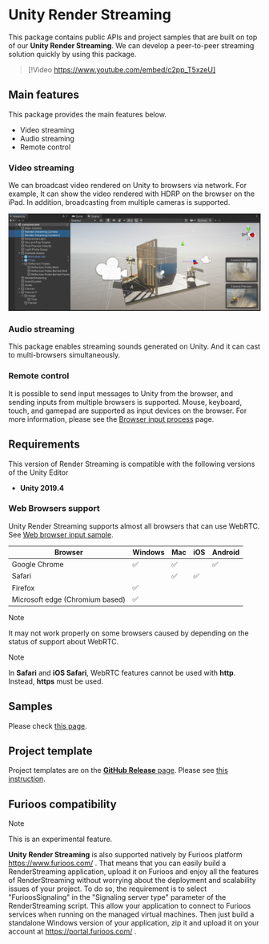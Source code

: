 # Unity Render Streaming

This package contains public APIs and project samples that are built on top of our **Unity Render Streaming**. We can develop a peer-to-peer streaming solution quickly by using this package.

> [!Video https://www.youtube.com/embed/c2pp_T5xzeU]

## Main features

This package provides the main features below.

- Video streaming
- Audio streaming
- Remote control

### Video streaming

We can broadcast video rendered on Unity to browsers via network. For example, It can show the video rendered with HDRP on the browser on the iPad. In addition, broadcasting from multiple cameras is supported. 

![feature-multicamera](images/feature_multicamera.png)

### Audio streaming
This package enables streaming sounds generated on Unity. And it can cast to multi-browsers simultaneously.

### Remote control

It is possible to send input messages to Unity from the browser, and sending inputs from multiple browsers is supported. Mouse, keyboard, touch, and gamepad are supported as input devices on the browser. For more information, please see the [Browser input process](browser_input.md) page.

## Requirements

This version of Render Streaming is compatible with the following versions of the Unity Editor

- **Unity 2019.4**

### Web Browsers support

Unity Render Streaming supports almost all browsers that can use WebRTC. See [Web browser input sample](sample-browserinput.md).

| Browser                           | Windows            | Mac                | iOS                | Android            |
| --------------------------------- | ------------------ | ------------------ | ------------------ | ------------------ |
| Google Chrome                     | :white_check_mark: | :white_check_mark: |                    | :white_check_mark: |
| Safari                            |                    | :white_check_mark: | :white_check_mark: |                    |
| Firefox                           | :white_check_mark: |                    |                    |                    |
| Microsoft edge (Chromium based)   | :white_check_mark: |                    |                    |                    |

> [!NOTE]
> It may not work properly on some browsers caused by depending on the status of support about WebRTC.

> [!NOTE]
> In **Safari** and **iOS Safari**, WebRTC features cannot be used with **http**. Instead, **https** must be used.

## Samples

Please check [this page](samples.md).

## Project template

Project templates are on the [**GitHub Release** page](https://github.com/Unity-Technologies/UnityRenderStreaming/releases/tag/3.0.2-preview). Please see [this instruction](template.md).

## Furioos compatibility

> [!NOTE]
> This is an experimental feature.

**Unity Render Streaming** is also supported natively by Furioos platform https://www.furioos.com/ .
That means that you can easily build a RenderStreaming application, upload it on Furioos and enjoy all the features of RenderStreaming without worrying about the deployment and scalability issues of your project.
To do so, the requirement is to select "FurioosSignaling" in the "Signaling server type" parameter of the RenderStreaming script.
This allow your application to connect to Furioos services when running on the managed virtual machines.
Then just build a standalone Windows version of your application, zip it and upload it on your account at https://portal.furioos.com/ .